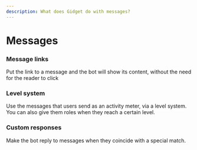 ```yaml
---
description: What does Gidget do with messages?
---
```


# Messages

### Message links

Put the link to a message and the bot will show its content, without the need for the reader to click

### Level system

Use the messages that users send as an activity meter, via a level system. You can also give them roles when they reach a certain level.

### Custom responses

Make the bot reply to messages when they coincide with a special match.



